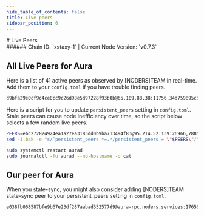 ```yaml
---
hide_table_of_contents: false
title: Live peers
sidebar_position: 6
---
```


<div class="h1-with-icon icon-aura">
# Live Peers
</div>
###### Chain ID: `xstaxy-1` | Current Node Version: `v0.7.3`

## All Live Peers for Aura
Here is a list of 41 active peers as observed by [NODERS]TEAM in real-time. Add them to your `config.toml` if you have trouble finding peers.

```bash
d9bfa29e0cf9c4ce0cc9c26d98e5d97228f93b0b@65.109.88.38:11756,34d759895c5a451488db34c686e74cb954d86723@65.108.135.212:26656,6a20132b83aba02aa41519f6a18fcbc473ed6dee@65.21.227.177:26656,dd6474ec049a264abd25248f0fd9178058331fe0@54.179.159.96:26656,e7899a228deb03334708aa95a960d5a9d8c33287@65.108.238.166:21756,649a81bf3598d49b5333ca806ad93e3aa70e0ad4@45.32.105.195:26656,b6a0d0d030f35ffffcfe92e72ea13933c1adbe62@116.202.174.253:21656,b1b5cc74a8fa66a21dd6853bcfad92209ec8e6eb@167.235.98.220:25656,5e87d03a29ceca5e376e55588d9b099bb5d9524f@136.38.125.100:25656,310d60544edc798f46321411ed2dda6d83a141e9@65.108.141.109:54656,1e7d830fbee8e8cae8ba1aaf7d81dba6b061b05b@49.12.86.120:26676,96bfa7fa61e309d1fa8802cf245fe848b61c13fd@136.243.147.235:21756,95da8abac04d76e02ad175f0ed63d8fd89ab2dc6@65.109.97.249:21756,0599779759ed60e12ed39a94cd02d303ba10d591@95.214.52.174:36656,7885a9e940b45b9a2183488ca3a901b043b6ed67@144.76.40.53:21756,3df2413dbd4324bac51181cca2aa9a37cc6f85e7@81.30.157.94:35656,6256e5cfce22cfeacb6df7ca348baa61f4b53093@57.128.20.163:21756,5c719d6c950943a6b0cbe592c9979703bd64f024@65.108.238.219:21756,7ff603bf2eb8249b9a1e695a232d99fdaf8a0f13@65.109.69.140:26656,22a0ca5f64187bb477be1d82166b1e9e184afe50@18.143.52.13:26656,cb12c1464e7d4094d427f640befcac30ec37698d@95.216.46.125:46656,d67d09b46490e6b6376a5c2a31c3f52854769071@136.243.67.189:21756,a4f18f998081c4bd9880ba74ded076af0f9c1c52@135.181.210.171:21056,a859027129ee2524b57c43b9ecbe3bcc4d120efb@146.19.24.99:26656,3e7ef25f1c9829351936884618659167400eb0f1@142.132.149.171:26656,4586cdaae09fabc4f129db65bb26b39b42ce0623@15.235.212.71:26656,2a3e40dc910b0b5ec85b00febbf7fc908096c4b0@65.108.73.245:27656,fb4dd7c7a47bc3f6df37665a34020a50dec77d8f@135.181.239.114:26656,edbd221ceecf4e0234fb60d617a025c6b0e56bf0@178.250.154.15:36656,c47156f84adfb3132028a918516b64f7411b846e@188.40.85.150:25656,abb367c73ef28fc90f5071e1258a23c0e5be17cd@116.96.46.227:26656,478b4a6366ae3fa67eff948619a72cb6e422750d@167.235.9.223:26656,dcd54be648739c69a700ff1e92365889a0c0771d@208.77.197.83:27656,c9c0b28dcf2db5f0e7b756986d3326d62ba47e78@144.126.147.58:26656,564ca6e5b131c78bf8b8a943a2e150cf7458cda4@65.109.92.241:21056,63a90346040657406ddc48a2679e3bfbe17f717a@65.108.195.29:51656,ee5dcdba835ca45249e13955da89257d67064548@142.44.213.82:7530,4f95e3b40a652b758d551a0d3a6cc25603d9e179@38.242.150.61:27656,f43c7c9a194ee5a97665a9aad8f887fdbb75e4ca@65.109.225.86:46656,f7a2c5f731281e8fa18a09292cc48963fda9cf96@15.204.44.118:26656,ebc272824924ea1a27ea3183dd0b9ba713494f83@95.214.52.139:26966
```

Here is a script for you to update `persistent_peers` setting in `config.toml`. Stale peers can cause node inefficiency over time, so the script below selects a few random live peers.

```bash
PEERS=ebc272824924ea1a27ea3183dd0b9ba713494f83@95.214.52.139:26966,7885a9e940b45b9a2183488ca3a901b043b6ed67@144.76.40.53:21756,dcd54be648739c69a700ff1e92365889a0c0771d@208.77.197.83:27656,5c719d6c950943a6b0cbe592c9979703bd64f024@65.108.238.219:21756,63a90346040657406ddc48a2679e3bfbe17f717a@65.108.195.29:51656
sed -i.bak -e "s/^persistent_peers *=.*/persistent_peers = \"$PEERS\"/" ~/.aura/config/config.toml

sudo systemctl restart aurad
sudo journalctl -fu aurad --no-hostname -o cat
```

## Our peer for Aura
When you state-sync, you might also consider adding [NODERS]TEAM state-sync peer to your persistent_peers setting in `config.toml`.

```bash
e038fb068587bfe9b67e23df287aabad352577d9@aura-rpc.noders.services:17656
```
